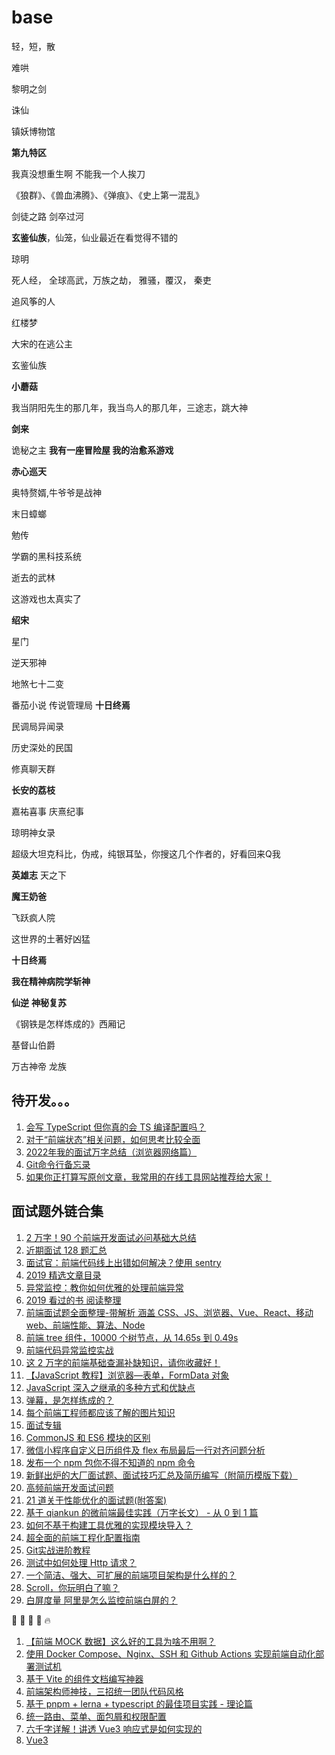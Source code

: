 # base

轻，短，散

难哄

黎明之剑

诛仙

镇妖博物馆

**第九特区**

我真没想重生啊 不能我一个人挨刀

《狼群》、《兽血沸腾》、《弹痕》、《史上第一混乱》

剑徒之路 剑卒过河

**玄鉴仙族**，仙笼，仙业最近在看觉得不错的

琼明

死人经， 全球高武，万族之劫， 雅骚，覆汉， 秦吏

追风筝的人

红楼梦

大宋的在逃公主

玄鉴仙族

**小蘑菇**

我当阴阳先生的那几年，我当鸟人的那几年，三途志，跳大神

**剑来**

诡秘之主 **我有一座冒险屋 我的治愈系游戏**

**赤心巡天**

奥特赘婿,牛爷爷是战神

末日蟑螂

勉传

学霸的黑科技系统

逝去的武林

这游戏也太真实了

**绍宋**

星门

逆天邪神

地煞七十二变

番茄小说 传说管理局 **十日终焉**

民调局异闻录

历史深处的民国

修真聊天群

**长安的荔枝**

嘉祐喜事  庆熹纪事

琼明神女录

超级大坦克科比，伪戒，纯银耳坠，你搜这几个作者的，好看回来Q我

**英雄志**  天之下

**魔王奶爸**

飞跃疯人院

这世界的土著好凶猛

**十日终焉**

**我在精神病院学斩神**

**仙逆**  **神秘复苏** 

《钢铁是怎样炼成的》西厢记

基督山伯爵

万古神帝  龙族



## 待开发。。。

1. [会写 TypeScript 但你真的会 TS 编译配置吗？](https://mp.weixin.qq.com/s/qKjshvVnMmEfN1Mj1rsfqg)
2. [对于“前端状态”相关问题，如何思考比较全面](https://mp.weixin.qq.com/s/y7JzwBcbOobjWQdYEQ7KqA)
3. [2022年我的面试万字总结（浏览器网络篇）](https://mp.weixin.qq.com/s/cH6sTLX-LJT0wbahMxLW2g)
4. [Git命令行备忘录](https://mp.weixin.qq.com/s/g-L0_mUa88KKbUCScPjd_A)
5. [如果你正打算写原创文章，我常用的在线工具网站推荐给大家！](https://mp.weixin.qq.com/s/X9Ax90LF_f4ywB-DuLEzuA)

## 面试题外链合集

1. [2 万字！90 个前端开发面试必问基础大总结](https://mp.weixin.qq.com/s/anrtDgzYhEAmaQ3kXzcqkw)
2. [近期面试 128 题汇总](https://mp.weixin.qq.com/s/V_WPBK9ILFFYfR2FWT6GPQ)
3. [面试官：前端代码线上出错如何解决？使用 sentry](https://mp.weixin.qq.com/s/mLrkufiJ-l5C2S_rE7e4LA)
4. [2019 精选文章目录](https://mp.weixin.qq.com/s/RWXQ9rc4qQkFFBe5Ecs4ig)
5. [异常监控：教你如何优雅的处理前端异常](https://mp.weixin.qq.com/s/Pb2qKlVjDE6f6N5xM12EvA)
6. [2019 看过的书 阅读整理](https://note.youdao.com/ynoteshare1/index.html?id=2f60550c62119d19b48ba73aa68263fc&type=note&from=groupmessage)
7. [前端面试题全面整理-带解析 涵盖 CSS、JS、浏览器、Vue、React、移动 web、前端性能、算法、Node](https://mp.weixin.qq.com/s/9XoKz2CeQXBgCobEwMuanQ)
8. [前端 tree 组件，10000 个树节点，从 14.65s 到 0.49s](https://mp.weixin.qq.com/s/6GIuwqE_ZZmCSvL3RQA6JQ)
9. [前端代码异常监控实战](https://mp.weixin.qq.com/s/3A1MYQTkvc98nP6yjbS-8w)
10. [这 2 万字的前端基础查漏补缺知识，请你收藏好！](https://mp.weixin.qq.com/s/jPSDoMLdp-_8qt04MKEMJQ)
11. [【JavaScript 教程】浏览器—表单，FormData 对象](https://mp.weixin.qq.com/s/5mQ1u1mlYNSP0v1QteTuRQ)
12. [JavaScript 深入之继承的多种方式和优缺点](https://mp.weixin.qq.com/s/3o401nXK5JQWpHuVKApyrg)
13. [弹幕，是怎样练成的？](https://mp.weixin.qq.com/s/Ob4zFhVkNAYQAuUosGjpOg)
14. [每个前端工程师都应该了解的图片知识](https://mp.weixin.qq.com/s/djj0MS9VN2iYXnjWwbdT0A)
15. [面试专辑](https://mp.weixin.qq.com/mp/appmsgalbum?action=getalbum&__biz=MzUxMjkwMjU1MQ==&scene=1&album_id=1337021481636921347#wechat_redirect)
16. [CommonJS 和 ES6 模块的区别](https://mp.weixin.qq.com/s/eMC2ZQrFpuHbgQooQdv4xg)
17. [微信小程序自定义日历组件及 flex 布局最后一行对齐问题分析](https://mp.weixin.qq.com/s/tFPhL91UKPor21S5ABE6mg)
18. [发布一个 npm 包你不得不知道的 npm 命令](https://juejin.im/post/6884091030837133320)
19. [新鲜出炉的大厂面试题、面试技巧汇总及简历编写（附简历模版下载）](https://mp.weixin.qq.com/s/hxQJv4ediEpELGexLZrPjQ)
20. [高频前端开发面试问题](https://mp.weixin.qq.com/s/h-mAfwXFL9vaJ-ImU6slSg)
21. [21 道关于性能优化的面试题(附答案)](https://mp.weixin.qq.com/s/865N_bQ1IxE5mkmvkLEsWQ)
22. [基于 qiankun 的微前端最佳实践（万字长文） - 从 0 到 1 篇](https://mp.weixin.qq.com/s/89fRCtAddCnY7V60kg3byw)
23. [如何不基于构建工具优雅的实现模块导入？](https://mp.weixin.qq.com/s/2oZnoANqCz9DfD8PDx8nRA)
24. [超全面的前端工程化配置指南](https://mp.weixin.qq.com/s/GZxHT7t7_SzdimF8iHXVxw)
25. [Git实战进阶教程](https://mp.weixin.qq.com/s/e9bu75kyIap-uHeoHji2SA)
26. [测试中如何处理 Http 请求？](https://mp.weixin.qq.com/s/EnjOpW6YwQ3Sksm0jx04Gw)
27. [一个简洁、强大、可扩展的前端项目架构是什么样的？](https://mp.weixin.qq.com/s/vctWciAp1-**AMtiMMUOz_xg)
28. [Scroll，你玩明白了嘛？](https://mp.weixin.qq.com/s/Lgq72E2p5jAIXg1GdttBOg)
29. [白屏度量 阿里是怎么监控前端白屏的？](https://mp.weixin.qq.com/s/g84A80_t7YKenQti22TIUg)

:tada: :100: :bamboo: :gift_heart: :fire:

1. [【前端 MOCK 数据】这么好的工具为啥不用啊？](https://mp.weixin.qq.com/s/RJ32EUb6Tj3GAv8eioi3nA)
2. [使用 Docker Compose、Nginx、SSH 和 Github Actions 实现前端自动化部署测试机](https://mp.weixin.qq.com/s/jECtvNKMoYcO1O_73UlSng)
3. [基于 Vite 的组件文档编写神器](https://mp.weixin.qq.com/s/aUbmFsx5bxeyf78XqSWJ7g)
4. [前端架构师神技，三招统一团队代码风格](https://mp.weixin.qq.com/s/Y2n453r1-nGdhkSe0V8dSA)
5. [基于 pnpm + lerna + typescript 的最佳项目实践 - 理论篇](https://mp.weixin.qq.com/s/qZuJpCJeCoG7JhjyJhSkCw)
6. [统一路由、菜单、面包屑和权限配置](https://mp.weixin.qq.com/s/wYpX9eLRR0WWHwbD_XHxBw)
7. [六千字详解！讲透 Vue3 响应式是如何实现的](https://mp.weixin.qq.com/s/j-ttHkcOboT_M1byNU_YVw)
8. [Vue3 <script setup lang="ts"> 使用指南](https://mp.weixin.qq.com/s/Mvc16II45cr4LwBNQSBPOg)
9. [一个参数验证，学会 Nest.js 的两大机制：Pipe、ExceptionFilter](https://mp.weixin.qq.com/s/MvYESCdTGnfegUn9WuSowA)
10. [远程办公参与开源项目如何协作？](https://mp.weixin.qq.com/s/kNullP8P3_plKjEsL5XT0Q)
11. [一个简洁、强大、可扩展的前端项目架构是什么样的？](https://mp.weixin.qq.com/s/vctWciAp1-AMtiMMUOz_xg)
12. [轻松搞懂git各指令的本质，提升git 内功](https://mp.weixin.qq.com/s/VvYd0lpPVYg1MFwxSfd9Hw)
13. [Git基础教程(必学)](https://mp.weixin.qq.com/s/0mGBRiG-kOa9rNL3qn9vVQ)
14. [前端工程师都应该掌握的抓包神器工具](https://mp.weixin.qq.com/s/95Hr68i9bmZV-X-F7oZ0rQ)
15. [rollup 最佳实践！可调试、编译的小型开源项目思路](https://mp.weixin.qq.com/s/nnZFbNpLnrgfcsi1_y3rrA)
16. [前端新宠 Svelte 带来哪些新思想？赶紧学起来！](https://mp.weixin.qq.com/s/5o7qiDC_BGIq6n0FWHvClw)
17. [Docker 是怎么实现的？前端怎么用 Docker 做部署？](https://mp.weixin.qq.com/s/DbCyFkKRd2WCiJRtXlZ2kw)
